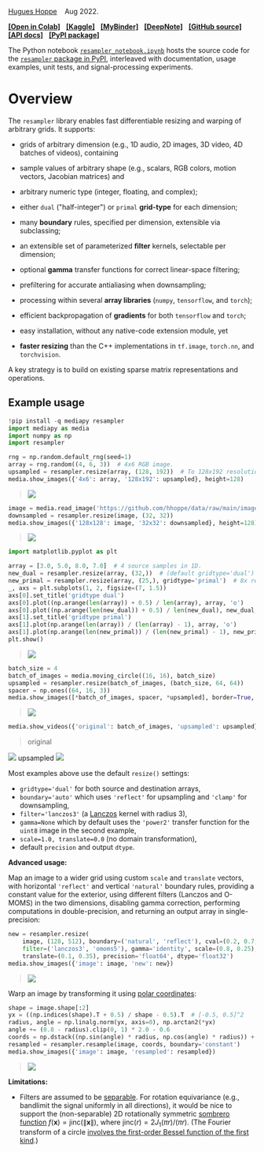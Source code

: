 [Hugues Hoppe](https://hhoppe.com/)
&nbsp;&nbsp; Aug 2022.

[**[Open in Colab]**](https://colab.research.google.com/github/hhoppe/resampler/blob/main/resampler_notebook.ipynb)
&nbsp;
[**[Kaggle]**](https://www.kaggle.com/notebooks/welcome?src=https://github.com/hhoppe/resampler/blob/main/resampler_notebook.ipynb)
&nbsp;
[**[MyBinder]**](https://mybinder.org/v2/gh/hhoppe/resampler/main?filepath=resampler_notebook.ipynb)
&nbsp;
[**[DeepNote]**](https://deepnote.com/launch?url=https%3A%2F%2Fgithub.com%2Fhhoppe%2Fresampler%2Fblob%2Fmain%2Fresampler_notebook.ipynb)
&nbsp;
[**[GitHub source]**](https://github.com/hhoppe/resampler)
&nbsp;
[**[API docs]**](https://hhoppe.github.io/resampler/)
&nbsp;
[**[PyPI package]**](https://pypi.org/project/resampler/)

The Python notebook [`resampler_notebook.ipynb`](
  https://colab.research.google.com/github/hhoppe/resampler/blob/main/resampler_notebook.ipynb)
hosts the source code for the
[`resampler` package in PyPI](https://pypi.org/project/resampler/),
interleaved with documentation, usage examples, unit tests, and signal-processing experiments.

# Overview

The `resampler` library enables fast differentiable resizing and warping of arbitrary grids.
It supports:

- grids of arbitrary dimension (e.g., 1D audio, 2D images, 3D video, 4D batches of videos),
  containing

- sample values of arbitrary shape
  (e.g., scalars, RGB colors, motion vectors, Jacobian matrices) and

- arbitrary numeric type (integer, floating, and complex);

- either `dual` ("half-integer") or `primal` **grid-type**
  for each dimension;

- many **boundary** rules,
  specified per dimension, extensible via subclassing;

- an extensible set of parameterized **filter** kernels,
  selectable per dimension;

- optional **gamma** transfer functions
  for correct linear-space filtering;

- prefiltering for accurate antialiasing when downsampling;

- processing within several **array libraries**
  (`numpy`, `tensorflow`, and `torch`);

- efficient backpropagation of **gradients**
  for both `tensorflow` and `torch`;

- easy installation, without any native-code extension module, yet

- **faster resizing** than the C++ implementations
  in `tf.image`, `torch.nn`, and `torchvision`.

A key strategy is to build on existing sparse matrix representations and operations.

## Example usage

```python
!pip install -q mediapy resampler
import mediapy as media
import numpy as np
import resampler
```

```python
rng = np.random.default_rng(seed=1)
array = rng.random((4, 6, 3))  # 4x6 RGB image.
upsampled = resampler.resize(array, (128, 192))  # To 128x192 resolution.
media.show_images({'4x6': array, '128x192': upsampled}, height=128)
```
> <img src="https://drive.google.com/uc?export=download&id=1tXm7Z8_ILYpTOsW1a5Z4S-Dvd1vcn7Q5"/>

```python
image = media.read_image('https://github.com/hhoppe/data/raw/main/image.png')
downsampled = resampler.resize(image, (32, 32))
media.show_images({'128x128': image, '32x32': downsampled}, height=128)
```
> <img src="https://drive.google.com/uc?export=download&id=1OiVNvszGZP3COh8mhI0dd2v00cMw2TA0"/>

```python
import matplotlib.pyplot as plt
```

```python
array = [3.0, 5.0, 8.0, 7.0]  # 4 source samples in 1D.
new_dual = resampler.resize(array, (32,))  # (default gridtype='dual') 8x resolution.
new_primal = resampler.resize(array, (25,), gridtype='primal')  # 8x resolution.
_, axs = plt.subplots(1, 2, figsize=(7, 1.5))
axs[0].set_title('gridtype dual')
axs[0].plot((np.arange(len(array)) + 0.5) / len(array), array, 'o')
axs[0].plot((np.arange(len(new_dual)) + 0.5) / len(new_dual), new_dual, '.')
axs[1].set_title('gridtype primal')
axs[1].plot(np.arange(len(array)) / (len(array) - 1), array, 'o')
axs[1].plot(np.arange(len(new_primal)) / (len(new_primal) - 1), new_primal, '.')
plt.show()
```
> <img src="https://drive.google.com/uc?export=download&id=1VGjyX2nvBKaWyGbrMt3g0Nd3G1YdtFjg"/>

```python
batch_size = 4
batch_of_images = media.moving_circle((16, 16), batch_size)
upsampled = resampler.resize(batch_of_images, (batch_size, 64, 64))
spacer = np.ones((64, 16, 3))
media.show_images([*batch_of_images, spacer, *upsampled], border=True, height=64)
```
> <img src="https://drive.google.com/uc?export=download&id=1PLHu5mCpmb-_54ybvfr6kLUUTHD6l73t"/>

```python
media.show_videos({'original': batch_of_images, 'upsampled': upsampled}, fps=1)
```
> original
<img src="https://drive.google.com/uc?export=download&id=1WCwwbgYZordX14-XvHiV2Gc_60I1KD39"/>
upsampled
<img src="https://drive.google.com/uc?export=download&id=11Of3Gbv6p2BTxJD2rO0zAWEEv4w3BIe5"/>

Most examples above use the default
`resize()` settings:
- `gridtype='dual'` for both source and destination arrays,
- `boundary='auto'`
  which uses `'reflect'` for upsampling and `'clamp'` for downsampling,
- `filter='lanczos3'`
  (a [Lanczos](https://en.wikipedia.org/wiki/Lanczos_resampling) kernel with radius 3),
- `gamma=None` which by default uses the `'power2'`
  transfer function for the `uint8` image in the second example,
- `scale=1.0, translate=0.0` (no domain transformation),
- default `precision` and output `dtype`.


**Advanced usage:**

Map an image to a wider grid using custom `scale` and `translate` vectors,
with horizontal `'reflect'` and vertical `'natural'` boundary rules,
providing a constant value for the exterior,
using different filters (Lanczos and O-MOMS) in the two dimensions,
disabling gamma correction, performing computations in double-precision,
and returning an output array in single-precision:

```python
new = resampler.resize(
    image, (128, 512), boundary=('natural', 'reflect'), cval=(0.2, 0.7, 0.3),
    filter=('lanczos3', 'omoms5'), gamma='identity', scale=(0.8, 0.25),
    translate=(0.1, 0.35), precision='float64', dtype='float32')
media.show_images({'image': image, 'new': new})
```
> <img src="https://drive.google.com/uc?export=download&id=1WUsrghao2Py9hSCPWfinVYg6Lga55h1X"/>

Warp an image by transforming it using
[polar coordinates](https://en.wikipedia.org/wiki/Polar_coordinate_system):

```python
shape = image.shape[:2]
yx = ((np.indices(shape).T + 0.5) / shape - 0.5).T  # [-0.5, 0.5]^2
radius, angle = np.linalg.norm(yx, axis=0), np.arctan2(*yx)
angle += (0.8 - radius).clip(0, 1) * 2.0 - 0.6
coords = np.dstack((np.sin(angle) * radius, np.cos(angle) * radius)) + 0.5
resampled = resampler.resample(image, coords, boundary='constant')
media.show_images({'image': image, 'resampled': resampled})
```
> <img src="https://drive.google.com/uc?export=download&id=1vqnNGeAw5uTNvMEt8hzQY3uXOJugMtJY"/>


**Limitations:**

- Filters are assumed to be [separable](https://en.wikipedia.org/wiki/Separable_filter).
  For rotation equivariance (e.g., bandlimit the signal uniformly in all directions),
  it would be nice to support the (non-separable) 2D rotationally symmetric
  [sombrero function](https://en.wikipedia.org/wiki/Sombrero_function)
  $f(\textbf{x}) = \text{jinc}(\|\textbf{x}\|)$,
  where $\text{jinc}(r) = 2J_1(\pi r)/(\pi r)$.
  (The Fourier transform of a circle
  [involves the first-order Bessel function of the first kind](
    https://en.wikipedia.org/wiki/Airy_disk).)
